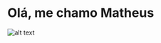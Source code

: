 <h1>Olá, me chamo Matheus</h1> 

![alt text](https://i.pinimg.com/474x/17/6a/ff/176aff1a94d61fb392dce4ee64717918.jpg)
